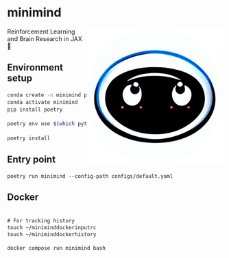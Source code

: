 # minimind

<img align="right" src="assets/minimind.png">

Reinforcement Learning and Brain Research in JAX 🧠

## Environment setup

```bash
conda create -n minimind python=3.10.11 -y
conda activate minimind
pip install poetry

poetry env use $(which python)

poetry install
```

## Entry point

```shell
poetry run minimind --config-path configs/default.yaml
```


## Docker

```shell

# For tracking history
touch ~/miniminddockerinputrc
touch ~/miniminddockerhistory

docker compose run minimind bash
```
